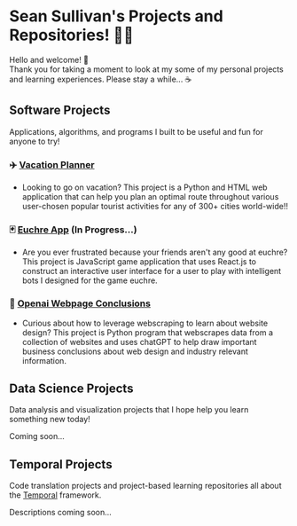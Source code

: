 # Sean Sullivan's Projects and Repositories! 👨‍🎓

Hello and welcome! 👋  
Thank you for taking a moment to look at my some of my personal projects and learning experiences. Please stay a while... ☕️


## Software Projects
Applications, algorithms, and programs I built to be useful and fun for anyone to try!

### ✈️ [Vacation Planner](https://github.com/SeanSullivan3/vacation-planner)
* Looking to go on vacation? This project is a Python and HTML web application that can help you plan an optimal route throughout various user-chosen popular tourist activities for any of 300+ cities world-wide!!

### 🃏 [Euchre App](https://github.com/SeanSullivan3/euchre-app)  (In Progress...)
* Are you ever frustrated because your friends aren't any good at euchre? This project is JavaScript game application that uses React.js to construct an interactive user interface for a user to play with intelligent bots I designed for the game euchre.

### 🤖 [Openai Webpage Conclusions](https://github.com/SeanSullivan3/openai-webpage-conclusions)
* Curious about how to leverage webscraping to learn about website design? This project is Python program that webscrapes data from a collection of websites and uses chatGPT to help draw important business conclusions about web design and industry relevant information.

## Data Science Projects
Data analysis and visualization projects that I hope help you learn something new today!

Coming soon...

## Temporal Projects
Code translation projects and project-based learning repositories all about the [Temporal](https://temporal.io/) framework. 

Descriptions coming soon...

<!--
**SeanSullivan3/SeanSullivan3** is a ✨ _special_ ✨ repository because its `README.md` (this file) appears on your GitHub profile.

Here are some ideas to get you started:

- 🔭 I’m currently working on ...
- 🌱 I’m currently learning ...
- 👯 I’m looking to collaborate on ...
- 🤔 I’m looking for help with ...
- 💬 Ask me about ...
- 📫 How to reach me: ...
- 😄 Pronouns: ...
- ⚡ Fun fact: ...
-->
